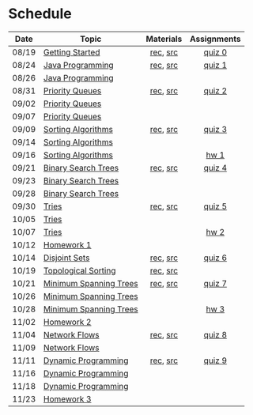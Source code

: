 # Schedule

| Date | Topic | Materials | Assignments |
|:---:|---|:---:|:---:|
|08/19| [Getting Started](https://emorynlp.gitbook.io/dsa-java/getting-started) | [rec](), [src](../src/main/java/edu/emory/cs/utils) | [quiz 0](quizzes.md#quiz-0) |
|08/24| [Java Programming]() | [rec](https://emorynlp.gitbook.io/dsa-java/java-essentials), [src](../src/main/java/edu/emory/cs/algebraic) | [quiz 1](quizzes.md#quiz-1) |
|08/26| [Java Programming]() | | |
|08/31| [Priority Queues]() | [rec](https://emorynlp.gitbook.io/dsa-java/priority-queues), [src](../src/main/java/edu/emory/cs/queue) | [quiz 2](quizzes.md#quiz-2) |
|09/02| [Priority Queues]() | | |
|09/07| [Priority Queues]() | | |
|09/09| [Sorting Algorithms]() | [rec](https://emorynlp.gitbook.io/dsa-java/sorting-algorithms), [src](../src/main/java/edu/emory/cs/sort) | [quiz 3](quizzes.md#quiz-3) |
|09/14| [Sorting Algorithms]() | | |
|09/16| [Sorting Algorithms]() | | [hw 1](hw_hybrid_sort.md) |
|09/21| [Binary Search Trees]() | [rec](https://emorynlp.gitbook.io/dsa-java/binary-search-trees), [src](../src/main/java/edu/emory/cs/tree) | [quiz 4](quizzes.md#quiz-4) | 
|09/23| [Binary Search Trees]() | | |
|09/28| [Binary Search Trees]() | | | 
|09/30| [Tries]() | [rec](https://emorynlp.gitbook.io/dsa-java/tries), [src](../src/main/java/edu/emory/cs/trie) | [quiz 5](quizzes.md#quiz-5) |
|10/05| [Tries]() | | |
|10/07| [Tries]() | | [hw 2](hw_autocomplete.md) |
|10/12| [Homework 1]() | | | 
|10/14| [Disjoint Sets]() | [rec](https://emorynlp.gitbook.io/dsa-java/disjoint-sets), [src](../src/main/java/edu/emory/cs/set) | [quiz 6](quizzes.md#quiz-6) |
|10/19| [Topological Sorting]() | [rec](https://emorynlp.gitbook.io/dsa-java/topological-sorting), [src](../src/main/java/edu/emory/cs/graph/sort) | |
|10/21| [Minimum Spanning Trees]() | [rec](https://emorynlp.gitbook.io/dsa-java/minimum-spanning-trees), [src](../src/main/java/edu/emory/cs/graph/span) | [quiz 7](quizzes.md#quiz-7) |
|10/26| [Minimum Spanning Trees]() | | |
|10/28| [Minimum Spanning Trees]() | | [hw 3]() |
|11/02| [Homework 2]() | | |
|11/04| [Network Flows]() | [rec](https://emorynlp.gitbook.io/dsa-java/network-flows), [src](../src/main/java/edu/emory/cs/graph/flow) | [quiz 8](quizzes.md#quiz-8) |
|11/09| [Network Flows]() | | |
|11/11| [Dynamic Programming]() | [rec](https://emorynlp.gitbook.io/dsa-java/dynamic-programming), [src](../src/main/java/edu/emory/cs/dynamic) | [quiz 9](quizzes.md#quiz-9) | 
|11/16| [Dynamic Programming]() | | |
|11/18| [Dynamic Programming]() | | |
|11/23| [Homework 3]() | | |

<!-- [Shortest Path Algorithms]() | [md](), [pdf](shortest_path_algorithms.pdf), [src](../src/main/java/edu/emory/cs/graph/path/) | [quiz 8](quiz0.md#quiz-8) | -->
<!-- [Binary Search Trees]() | [md](binary_search_trees.md), [pdf](binary_search_trees.pdf), [src](../src/main/java/edu/emory/cs/tree/) | |  -->
<!-- [Homework 3]() |  | [hw 4]() | -->
